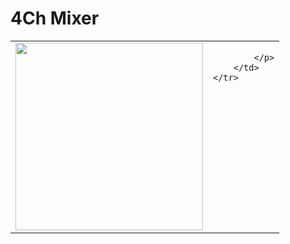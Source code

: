 <h1>4Ch Mixer</h1>
<table>
	<tr valign="top">
		<td><img src="../../../Artwork/4Ch%20Mixer.png" height="300"></td>
		<td>
			<p>
				
			</p>
		</td>
	</tr>
</table>